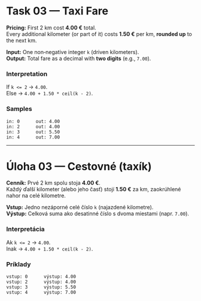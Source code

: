 
# Task 03 — Taxi Fare

**Pricing:** First 2 km cost **4.00 €** total.  
Every additional kilometer (or part of it) costs **1.50 €** per km, **rounded up** to the next km.

**Input:** One non‑negative integer `k` (driven kilometers).  
**Output:** Total fare as a decimal with **two digits** (e.g., `7.00`).

### Interpretation
If `k <= 2` → `4.00`.  
Else → `4.00 + 1.50 * ceil(k - 2)`.

### Samples
```
in: 0      out: 4.00
in: 2      out: 4.00
in: 3      out: 5.50
in: 4      out: 7.00
```

---

# Úloha 03 — Cestovné (taxík)

**Cenník:** Prvé 2 km spolu stoja **4.00 €**.  
Každý ďalší kilometer (alebo jeho časť) stojí **1.50 €** za km, zaokrúhlené nahor na celé kilometre.

**Vstup:** Jedno nezáporné celé číslo `k` (najazdené kilometre).  
**Výstup:** Celková suma ako desatinné číslo s dvoma miestami (napr. `7.00`).

### Interpretácia
Ak `k <= 2` → `4.00`.  
Inak → `4.00 + 1.50 * ceil(k - 2)`.

### Príklady
```
vstup: 0      výstup: 4.00
vstup: 2      výstup: 4.00
vstup: 3      výstup: 5.50
vstup: 4      výstup: 7.00
```
